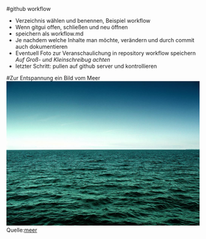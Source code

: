 #github workflow

* Verzeichnis wählen und benennen, Beispiel workflow
* Wenn gitgui offen, schließen und neu öffnen
* speichern als workflow.md
* Je nachdem welche Inhalte man möchte, verändern und durch commit auch dokumentieren
* Eventuell Foto zur Veranschaulichung in repository workflow speichern
*Auf Groß- und Kleinschreibug achten*
* letzter Schritt: pullen auf github server und kontrollieren

#Zur Entspannung ein Bild vom Meer
![meer](meer.jpg)
Quelle:[meer](https://prezi.com/oib2mpsdstf6/marine-okosysteme-co2-im-meer)